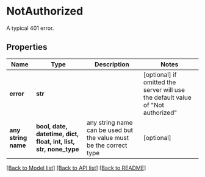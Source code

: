# NotAuthorized

A typical 401 error.

## Properties
Name | Type | Description | Notes
------------ | ------------- | ------------- | -------------
**error** | **str** |  | [optional]  if omitted the server will use the default value of "Not authorized"
**any string name** | **bool, date, datetime, dict, float, int, list, str, none_type** | any string name can be used but the value must be the correct type | [optional]

[[Back to Model list]](../README.md#documentation-for-models) [[Back to API list]](../README.md#documentation-for-api-endpoints) [[Back to README]](../README.md)


